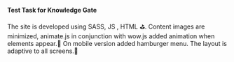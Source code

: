 <b>Test Task for Knowledge Gate</b>

The site is developed using SASS, JS , HTML ⛳️. 
Content images are minimized, animate.js in conjunction with wow.js added animation when elements appear.🥊
On mobile version added hamburger menu. The layout is adaptive to all screens.🎾
